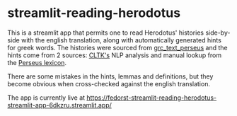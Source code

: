 # streamlit-reading-herodotus
This is a streamlit app that permits one to read Herodotus' histories side-by-side with the english translation, along with automatically generated hints for greek words. The histories were sourced from [grc_text_perseus](https://github.com/cltk/grc_text_perseus) and the hints come from 2 sources: [CLTK's](http://cltk.org/) NLP analysis and manual lookup from the [Perseus lexicon](https://github.com/cltk/greek_lexica_perseus). 

There are some mistakes in the hints, lemmas and definitions, but they become obvious when cross-checked against the english translation. 

The app is currently live at https://fedorst-streamlit-reading-herodotus-streamlit-app-6dkzru.streamlit.app/

